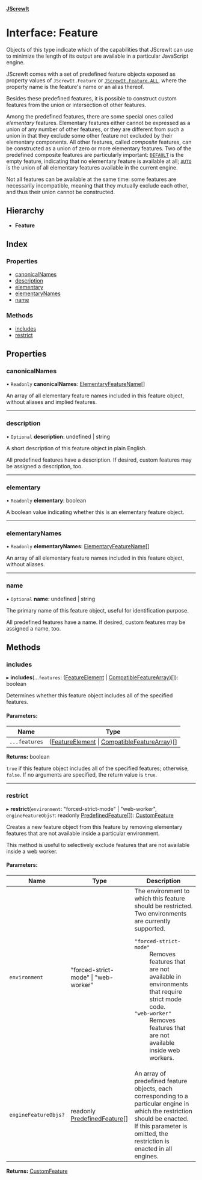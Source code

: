 **[JScrewIt](../README.md)**

# Interface: Feature

Objects of this type indicate which of the capabilities that JScrewIt can use to minimize the
length of its output are available in a particular JavaScript engine.

JScrewIt comes with a set of predefined feature objects exposed as property values of
`JScrewIt.Feature` or <code>[JScrewIt.Feature.ALL](_jscrewit_.featureconstructor.md#all)</code>, where the property name is
the feature's name or an alias thereof.

Besides these predefined features, it is possible to construct custom features from the union
or intersection of other features.

Among the predefined features, there are some special ones called *elementary* features.
Elementary features either cannot be expressed as a union of any number of other features, or
they are different from such a union in that they exclude some other feature not excluded by
their elementary components.
All other features, called *composite* features, can be constructed as a union of zero or
more elementary features.
Two of the predefined composite features are particularly important: <code>[DEFAULT](_jscrewit_.featureall.md#default)</code>
is the empty feature, indicating that no elementary feature is available at all;
<code>[AUTO](_jscrewit_.featureall.md#auto)</code> is the union of all elementary features available in the current
engine.

Not all features can be available at the same time: some features are necessarily
incompatible, meaning that they mutually exclude each other, and thus their union cannot be
constructed.

## Hierarchy

* **Feature**

## Index

### Properties

* [canonicalNames](_jscrewit_.feature.md#canonicalnames)
* [description](_jscrewit_.feature.md#description)
* [elementary](_jscrewit_.feature.md#elementary)
* [elementaryNames](_jscrewit_.feature.md#elementarynames)
* [name](_jscrewit_.feature.md#name)

### Methods

* [includes](_jscrewit_.feature.md#includes)
* [restrict](_jscrewit_.feature.md#restrict)

## Properties

### canonicalNames

• `Readonly` **canonicalNames**: [ElementaryFeatureName](../modules/_jscrewit_.md#elementaryfeaturename)[]

An array of all elementary feature names included in this feature object, without aliases
and implied features.

___

### description

• `Optional` **description**: undefined \| string

A short description of this feature object in plain English.

All predefined features have a description.
If desired, custom features may be assigned a description, too.

___

### elementary

• `Readonly` **elementary**: boolean

A boolean value indicating whether this is an elementary feature object.

___

### elementaryNames

• `Readonly` **elementaryNames**: [ElementaryFeatureName](../modules/_jscrewit_.md#elementaryfeaturename)[]

An array of all elementary feature names included in this feature object, without
aliases.

___

### name

• `Optional` **name**: undefined \| string

The primary name of this feature object, useful for identification purpose.

All predefined features have a name.
If desired, custom features may be assigned a name, too.

## Methods

### includes

▸ **includes**(...`features`: ([FeatureElement](../modules/_jscrewit_.md#featureelement) \| [CompatibleFeatureArray](../modules/_jscrewit_.md#compatiblefeaturearray))[]): boolean

Determines whether this feature object includes all of the specified features.

#### Parameters:

Name | Type |
------ | ------ |
`...features` | ([FeatureElement](../modules/_jscrewit_.md#featureelement) \| [CompatibleFeatureArray](../modules/_jscrewit_.md#compatiblefeaturearray))[] |

**Returns:** boolean

`true` if this feature object includes all of the specified features; otherwise, `false`.
If no arguments are specified, the return value is `true`.

___

### restrict

▸ **restrict**(`environment`: \"forced-strict-mode\" \| \"web-worker\", `engineFeatureObjs?`: readonly [PredefinedFeature](_jscrewit_.predefinedfeature.md)[]): [CustomFeature](_jscrewit_.customfeature.md)

Creates a new feature object from this feature by removing elementary features that are
not available inside a particular environment.

This method is useful to selectively exclude features that are not available inside a web
worker.

#### Parameters:

Name | Type | Description |
------ | ------ | ------ |
`environment` | \"forced-strict-mode\" \| \"web-worker\" |   The environment to which this feature should be restricted. Two environments are currently supported.  <dl>  <dt><code>"forced-strict-mode"</code></dt> <dd> Removes features that are not available in environments that require strict mode code. </dd>  <dt><code>"web-worker"</code></dt> <dd>Removes features that are not available inside web workers.</dd>  </dl>  |
`engineFeatureObjs?` | readonly [PredefinedFeature](_jscrewit_.predefinedfeature.md)[] |   An array of predefined feature objects, each corresponding to a particular engine in which the restriction should be enacted. If this parameter is omitted, the restriction is enacted in all engines.  |

**Returns:** [CustomFeature](_jscrewit_.customfeature.md)

